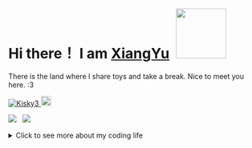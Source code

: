 # Hi there！ I am [XiangYu](https://Kisky3.github.io)&nbsp;&nbsp;<img src="https://media.giphy.com/media/mGcNjsfWAjY5AEZNw6/giphy.gif" width="100">
There is the land where I share toys and take a break.
Nice to meet you here. :3

<a href="https://github.com/Kisky3/Kisky3/">
    <img src="https://komarev.com/ghpvc/?username=Kisky3" alt="Kisky3" />
</a>
 <a href="http://twitter.com/koko01260126">
   <img height="20" src="https://img.shields.io/twitter/follow/koko01260126?label=Twitter&logo=twitter&style=flat" />
</a>

<p></p>
<!--  
<p align="center">
<img width="100%" alt="2021-04-13 13 11 13" src="https://user-images.githubusercontent.com/23165804/115561630-b657f300-a2f0-11eb-8f6c-bb30b7d52b0c.gif"
<span>Big sister is watching you. ⚡ </span>
</p> -->

![](https://github-profile-summary-cards.vercel.app/api/cards/repos-per-language?username=kisky3&theme=solarized)&nbsp;&nbsp;
![](https://github-profile-summary-cards.vercel.app/api/cards/stats?username=kisky3&theme=solarized)

<details>
<summary>Click to see more about my coding life</summary>
<br />
    
![](https://github-profile-summary-cards.vercel.app/api/cards/profile-details?username=kisky3&theme=solarized) 
    
</details>


<!--
**Kisky3/Kisky3** is a ✨ _special_ ✨ repository because its `README.md` (this file) appears on your GitHub profile.

Here are some ideas to get you started:

- 🔭 I’m currently working on ...
- 🌱 I’m currently learning ...
- 👯 I’m looking to collaborate on ...
- 🤔 I’m looking for help with ...
- 💬 Ask me about ...
- 📫 How to reach me: ...
- 😄 Pronouns: ...
- ⚡ Fun fact: ...
-->

